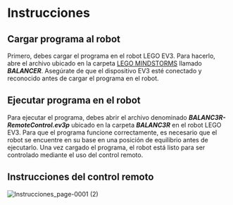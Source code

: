 # Instrucciones

## Cargar programa al robot
Primero, debes cargar el programa en el robot LEGO EV3. Para hacerlo, abre el archivo ubicado en la carpeta [LEGO MINDSTORMS](LEGO%20MINDSTORMS/) llamado ***BALANCER***. Asegúrate de que el dispositivo EV3 esté conectado y reconocido antes de cargar el programa en el robot.

## Ejecutar programa en el robot
Para ejecutar el programa, debes abrir el archivo denominado ***BALANC3R-RemoteControl.ev3p*** ubicado en la carpeta ***BALANC3R*** en el robot LEGO EV3. Para que el programa funcione correctamente, es necesario que el robot se encuentre en su base en una posición de equilibrio antes de ejecutarlo. Una vez cargado el programa, el robot está listo para ser controlado mediante el uso del control remoto.

## Instrucciones del control remoto
![Instrucciones_page-0001 (2)](https://github.com/javca01/Selfbalancing-Kit-de-LEGO-EV3/assets/42346345/d4dd13f6-c4fa-4926-953e-70d7f196984c)
